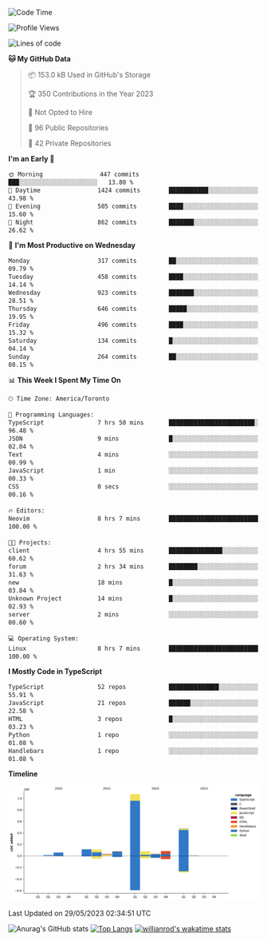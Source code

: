 <!--START_SECTION:waka-->
![Code Time](http://img.shields.io/badge/Code%20Time-353%20hrs%2034%20mins-blue)

![Profile Views](http://img.shields.io/badge/Profile%20Views-0-blue)

![Lines of code](https://img.shields.io/badge/From%20Hello%20World%20I%27ve%20Written-2.1%20million%20lines%20of%20code-blue)

**🐱 My GitHub Data** 

> 📦 153.0 kB Used in GitHub's Storage 
 > 
> 🏆 350 Contributions in the Year 2023
 > 
> 🚫 Not Opted to Hire
 > 
> 📜 96 Public Repositories 
 > 
> 🔑 42 Private Repositories 
 > 
**I'm an Early 🐤** 

```text
🌞 Morning                447 commits         ███░░░░░░░░░░░░░░░░░░░░░░   13.80 % 
🌆 Daytime                1424 commits        ███████████░░░░░░░░░░░░░░   43.98 % 
🌃 Evening                505 commits         ████░░░░░░░░░░░░░░░░░░░░░   15.60 % 
🌙 Night                  862 commits         ███████░░░░░░░░░░░░░░░░░░   26.62 % 
```
📅 **I'm Most Productive on Wednesday** 

```text
Monday                   317 commits         ██░░░░░░░░░░░░░░░░░░░░░░░   09.79 % 
Tuesday                  458 commits         ████░░░░░░░░░░░░░░░░░░░░░   14.14 % 
Wednesday                923 commits         ███████░░░░░░░░░░░░░░░░░░   28.51 % 
Thursday                 646 commits         █████░░░░░░░░░░░░░░░░░░░░   19.95 % 
Friday                   496 commits         ████░░░░░░░░░░░░░░░░░░░░░   15.32 % 
Saturday                 134 commits         █░░░░░░░░░░░░░░░░░░░░░░░░   04.14 % 
Sunday                   264 commits         ██░░░░░░░░░░░░░░░░░░░░░░░   08.15 % 
```


📊 **This Week I Spent My Time On** 

```text
🕑︎ Time Zone: America/Toronto

💬 Programming Languages: 
TypeScript               7 hrs 50 mins       ████████████████████████░   96.48 % 
JSON                     9 mins              █░░░░░░░░░░░░░░░░░░░░░░░░   02.04 % 
Text                     4 mins              ░░░░░░░░░░░░░░░░░░░░░░░░░   00.99 % 
JavaScript               1 min               ░░░░░░░░░░░░░░░░░░░░░░░░░   00.33 % 
CSS                      0 secs              ░░░░░░░░░░░░░░░░░░░░░░░░░   00.16 % 

🔥 Editors: 
Neovim                   8 hrs 7 mins        █████████████████████████   100.00 % 

🐱‍💻 Projects: 
client                   4 hrs 55 mins       ███████████████░░░░░░░░░░   60.62 % 
forum                    2 hrs 34 mins       ████████░░░░░░░░░░░░░░░░░   31.63 % 
new                      18 mins             █░░░░░░░░░░░░░░░░░░░░░░░░   03.84 % 
Unknown Project          14 mins             █░░░░░░░░░░░░░░░░░░░░░░░░   02.93 % 
server                   2 mins              ░░░░░░░░░░░░░░░░░░░░░░░░░   00.60 % 

💻 Operating System: 
Linux                    8 hrs 7 mins        █████████████████████████   100.00 % 
```

**I Mostly Code in TypeScript** 

```text
TypeScript               52 repos            ██████████████░░░░░░░░░░░   55.91 % 
JavaScript               21 repos            ██████░░░░░░░░░░░░░░░░░░░   22.58 % 
HTML                     3 repos             █░░░░░░░░░░░░░░░░░░░░░░░░   03.23 % 
Python                   1 repo              ░░░░░░░░░░░░░░░░░░░░░░░░░   01.08 % 
Handlebars               1 repo              ░░░░░░░░░░░░░░░░░░░░░░░░░   01.08 % 
```



**Timeline**

![Lines of Code chart](https://raw.githubusercontent.com/wise-introvert/wise-introvert/master/assets/bar_graph.png)


 Last Updated on 29/05/2023 02:34:51 UTC
<!--END_SECTION:waka-->

![Anurag's GitHub stats](https://github-readme-stats.vercel.app/api?username=wise-introvert&count_private=true&show_icons=true)
[![Top Langs](https://github-readme-stats.vercel.app/api/top-langs/?username=wise-introvert&langs_count=10)](https://github.com/anuraghazra/github-readme-stats)
[![willianrod's wakatime stats](https://github-readme-stats.vercel.app/api/wakatime?username=wiseintrovert)](https://github.com/anuraghazra/github-readme-stats)
